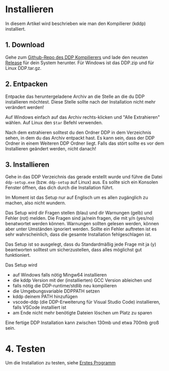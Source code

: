 # Installieren

<to-do></to-do>

In diesem Artikel wird beschrieben wie man den Kompilierer (kddp) installiert.

## 1. Download

Gehe zum [Github-Repo des DDP Kompilierers](https://github.com/DDP-Projekt/Kompilierer) und lade den neusten [Release](https://github.com/DDP-Projekt/Kompilierer/releases) für dein System herunter.
Für Windows ist das DDP.zip und für Linux DDP.tar.gz.

## 2. Entpacken

Entpacke das heruntergeladene Archiv an die Stelle an die du DDP installieren möchtest.
Diese Stelle sollte nach der Installation nicht mehr verändert werden!

Auf Windows einfach auf das Archiv rechts-klicken und "Alle Extrahieren" wählen.
Auf Linux den `$tar` Befehl verwenden.

Nach dem extrahieren solltest du den Ordner DDP in dem Verzeichnis sehen, in dem du das Archiv entpackt hast.
Es kann sein, dass der DDP Ordner in einem Weiteren DDP Ordner liegt.
Falls das stört sollte es vor dem Installieren geändert werden, nicht danach!

## 3. Installieren

Gehe in das DDP Verzeichnis das gerade erstellt wurde und führe die Datei `ddp-setup.exe` (bzw. `ddp-setup` auf Linux) aus.
Es sollte sich ein Konsolen Fenster öffnen, das dich durch die Installation führt.

Im Moment ist das Setup nur auf Englisch um es allen zugänglich zu machen, also nicht wundern.

Das Setup wird dir Fragen stellen (blau) und dir Warnungen (gelb) und Fehler (rot) melden.
Die Fragen sind ja/nein fragen, die mit y/n (yes/no) benatwortet werden können.
Warnungen sollten gelesen werden, können aber unter Umständen ignoriert werden.
Sollte ein Fehler auftreten ist es sehr wahrscheinlich, dass die gesamte Installation fehlgeschlagen ist.

Das Setup ist so ausgelegt, dass du Standardmäßig jede Frage mit ja (y) beantworten solltest um sicherzustellen, dass alles möglichst gut funktioniert.

Das Setup wird
* auf Windows falls nötig Mingw64 installieren
* die kddp Version mit der (installierten) GCC Version ableichen und
* falls nötig die DDP-runtime/stdlib neu kompilieren
* die Umgebungsvariable DDPPATH setzen
* kddp deinem PATH hinzufügen
* vscode-ddp (die DDP-Erweiterung für Visual Studio Code) installieren, falls VSCode installiert ist
* am Ende nicht mehr benötigte Dateien löschen um Platz zu sparen

Eine fertige DDP Installation kann zwischen 130mb und etwa 700mb groß sein.

# 4. Testen

Um die Installation zu testen, siehe [Erstes Programm](?p=Einstieg/Erstes%20Programm)